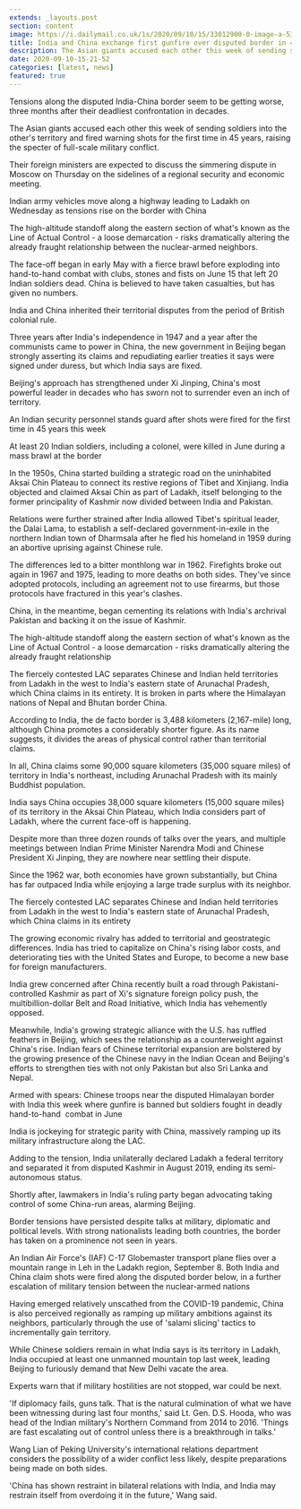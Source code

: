 ```yaml
---
extends: _layouts.post
section: content
image: https://i.dailymail.co.uk/1s/2020/09/10/15/33012900-0-image-a-53_1599746709313.jpg 
title: India and China exchange first gunfire over disputed border in 45 years as tensions ramps up 
description: The Asian giants accused each other this week of sending soldiers into the others territory and fired warning shots for the first time in 45 years, raising the specter of full-scale military conflict. 
date: 2020-09-10-15-21-52 
categories: [latest, news] 
featured: true 
--- 
```

Tensions along the disputed India-China border seem to be getting worse, three months after their deadliest confrontation in decades.

The Asian giants accused each other this week of sending soldiers into the other's territory and fired warning shots for the first time in 45 years, raising the specter of full-scale military conflict.

Their foreign ministers are expected to discuss the simmering dispute in Moscow on Thursday on the sidelines of a regional security and economic meeting.

Indian army vehicles move along a highway leading to Ladakh on Wednesday as tensions rise on the border with China

The high-altitude standoff along the eastern section of what's known as the Line of Actual Control - a loose demarcation - risks dramatically altering the already fraught relationship between the nuclear-armed neighbors.

The face-off began in early May with a fierce brawl before exploding into hand-to-hand combat with clubs, stones and fists on June 15 that left 20 Indian soldiers dead. China is believed to have taken casualties, but has given no numbers. 

India and China inherited their territorial disputes from the period of British colonial rule.

Three years after India's independence in 1947 and a year after the communists came to power in China, the new government in Beijing began strongly asserting its claims and repudiating earlier treaties it says were signed under duress, but which India says are fixed.

Beijing's approach has strengthened under Xi Jinping, China's most powerful leader in decades who has sworn not to surrender even an inch of territory.

An Indian security personnel stands guard after shots were fired for the first time in 45 years this week

At least 20 Indian soldiers, including a colonel, were killed in June during a mass brawl at the border 

In the 1950s, China started building a strategic road on the uninhabited Aksai Chin Plateau to connect its restive regions of Tibet and Xinjiang. India objected and claimed Aksai Chin as part of Ladakh, itself belonging to the former principality of Kashmir now divided between India and Pakistan.

Relations were further strained after India allowed Tibet's spiritual leader, the Dalai Lama, to establish a self-declared government-in-exile in the northern Indian town of Dharmsala after he fled his homeland in 1959 during an abortive uprising against Chinese rule.

The differences led to a bitter monthlong war in 1962. Firefights broke out again in 1967 and 1975, leading to more deaths on both sides. They've since adopted protocols, including an agreement not to use firearms, but those protocols have fractured in this year's clashes.

China, in the meantime, began cementing its relations with India's archrival Pakistan and backing it on the issue of Kashmir.

The high-altitude standoff along the eastern section of what's known as the Line of Actual Control - a loose demarcation - risks dramatically altering the already fraught relationship

The fiercely contested LAC separates Chinese and Indian held territories from Ladakh in the west to India's eastern state of Arunachal Pradesh, which China claims in its entirety. It is broken in parts where the Himalayan nations of Nepal and Bhutan border China.

According to India, the de facto border is 3,488 kilometers (2,167-mile) long, although China promotes a considerably shorter figure. As its name suggests, it divides the areas of physical control rather than territorial claims.

In all, China claims some 90,000 square kilometers (35,000 square miles) of territory in India's northeast, including Arunachal Pradesh with its mainly Buddhist population.

India says China occupies 38,000 square kilometers (15,000 square miles) of its territory in the Aksai Chin Plateau, which India considers part of Ladakh, where the current face-off is happening.

Despite more than three dozen rounds of talks over the years, and multiple meetings between Indian Prime Minister Narendra Modi and Chinese President Xi Jinping, they are nowhere near settling their dispute. 

Since the 1962 war, both economies have grown substantially, but China has far outpaced India while enjoying a large trade surplus with its neighbor.

The fiercely contested LAC separates Chinese and Indian held territories from Ladakh in the west to India's eastern state of Arunachal Pradesh, which China claims in its entirety

The growing economic rivalry has added to territorial and geostrategic differences. India has tried to capitalize on China's rising labor costs, and deteriorating ties with the United States and Europe, to become a new base for foreign manufacturers.

India grew concerned after China recently built a road through Pakistani-controlled Kashmir as part of Xi's signature foreign policy push, the multibillion-dollar Belt and Road Initiative, which India has vehemently opposed.

Meanwhile, India's growing strategic alliance with the U.S. has ruffled feathers in Beijing, which sees the relationship as a counterweight against China's rise. Indian fears of Chinese territorial expansion are bolstered by the growing presence of the Chinese navy in the Indian Ocean and Beijing's efforts to strengthen ties with not only Pakistan but also Sri Lanka and Nepal.

Armed with spears: Chinese troops near the disputed Himalayan border with India this week where gunfire is banned but soldiers fought in deadly hand-to-hand  combat in June

India is jockeying for strategic parity with China, massively ramping up its military infrastructure along the LAC.

Adding to the tension, India unilaterally declared Ladakh a federal territory and separated it from disputed Kashmir in August 2019, ending its semi-autonomous status.

Shortly after, lawmakers in India's ruling party began advocating taking control of some China-run areas, alarming Beijing. 

Border tensions have persisted despite talks at military, diplomatic and political levels. With strong nationalists leading both countries, the border has taken on a prominence not seen in years.

An Indian Air Force's (IAF) C-17 Globemaster transport plane flies over a mountain range in Leh in the Ladakh region, September 8. Both India and China claim shots were fired along the disputed border below, in a further escalation of military tension between the nuclear-armed nations

Having emerged relatively unscathed from the COVID-19 pandemic, China is also perceived regionally as ramping up military ambitions against its neighbors, particularly through the use of 'salami slicing' tactics to incrementally gain territory.

While Chinese soldiers remain in what India says is its territory in Ladakh, India occupied at least one unmanned mountain top last week, leading Beijing to furiously demand that New Delhi vacate the area.

Experts warn that if military hostilities are not stopped, war could be next.

'If diplomacy fails, guns talk. That is the natural culmination of what we have been witnessing during last four months,' said Lt. Gen. D.S. Hooda, who was head of the Indian military's Northern Command from 2014 to 2016. 'Things are fast escalating out of control unless there is a breakthrough in talks.'

Wang Lian of Peking University's international relations department considers the possibility of a wider conflict less likely, despite preparations being made on both sides.

'China has shown restraint in bilateral relations with India, and India may restrain itself from overdoing it in the future,' Wang said.

